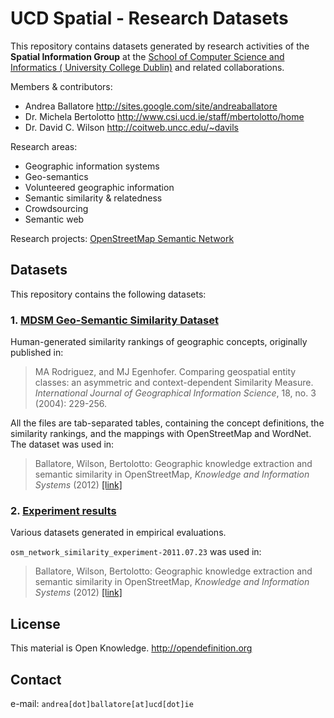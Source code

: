 UCD Spatial - Research Datasets
=============================================

This repository contains datasets generated by research activities of
the **Spatial Information Group** at the [School of Computer Science and Informatics ( University College Dublin)](http://www.csi.ucd.ie) and related collaborations.

Members & contributors:

* Andrea Ballatore <http://sites.google.com/site/andreaballatore>
* Dr. Michela Bertolotto <http://www.csi.ucd.ie/staff/mbertolotto/home>
* Dr. David C. Wilson <http://coitweb.uncc.edu/~davils>

Research areas:
* Geographic information systems
* Geo-semantics
* Volunteered geographic information
* Semantic similarity & relatedness
* Crowdsourcing
* Semantic web

Research projects: [OpenStreetMap Semantic Network](http://wiki.openstreetmap.org/wiki/OSM_Semantic_Network)

Datasets
----------------------
This repository contains the following datasets:

### 1. [MDSM Geo-Semantic Similarity Dataset](https://github.com/ucd-spatial/Datasets/tree/master/mdsm-similarity_dataset) ###

Human-generated similarity rankings of geographic concepts, originally published in:
> MA Rodriguez, and MJ Egenhofer. Comparing geospatial entity classes: an asymmetric and context-dependent Similarity Measure. *International Journal of Geographical Information Science*, 18, no. 3 (2004): 229-256.

All the files are tab-separated tables, containing the concept definitions, the similarity rankings, and the mappings with OpenStreetMap and WordNet.
The dataset was used in:

> Ballatore, Wilson, Bertolotto: Geographic knowledge extraction and semantic similarity in OpenStreetMap, *Knowledge and Information Systems* (2012) [[link]](http://link.springer.com/article/10.1007%2Fs10115-012-0571-0)

### 2. [Experiment results](https://github.com/ucd-spatial/Datasets/tree/master/experiments_results) ###

Various datasets generated in empirical evaluations.

`osm_network_similarity_experiment-2011.07.23` was used in:

> Ballatore, Wilson, Bertolotto: Geographic knowledge extraction and semantic similarity in OpenStreetMap, *Knowledge and Information Systems* (2012) [[link]](http://link.springer.com/article/10.1007%2Fs10115-012-0571-0)

License
----------------------
This material is Open Knowledge. <http://opendefinition.org>

Contact
----------------------
e-mail: `andrea[dot]ballatore[at]ucd[dot]ie`
